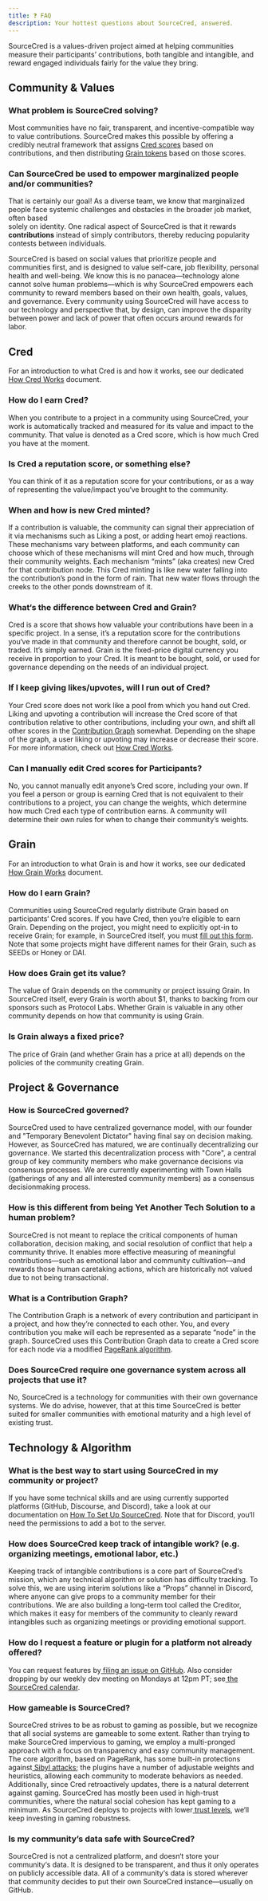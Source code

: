 ```yaml
---
title: ❓ FAQ
description: Your hottest questions about SourceCred, answered.
---
```

SourceCred is a values-driven project aimed at helping communities measure their
participants’ contributions, both tangible and intangible, and reward engaged
individuals fairly for the value they bring.

## Community & Values

### What problem is SourceCred solving?

Most communities have no fair, transparent, and incentive-compatible way to
value contributions. SourceCred makes this possible by offering a credibly
neutral framework that assigns
[Cred scores](https://sourcecred.io/docs/beta/cred) based on contributions, and
then distributing [Grain tokens](https://sourcecred.io/docs/beta/grain) based on
those scores.

### Can SourceCred be used to empower marginalized people and/or communities?

That is certainly our goal! As a diverse team, we know that marginalized people
face systemic challenges and obstacles in the broader job market, often based \
solely on identity. One radical aspect of SourceCred is that it rewards **contributions**
instead of simply contributors, thereby reducing popularity contests between individuals.

SourceCred is based on social values that prioritize people and communities
first, and is designed to value self-care, job flexibility, personal health and
well-being. We know this is no panacea—technology alone cannot solve human
problems—which is why SourceCred empowers each community to reward members based
on their own health, goals, values, and governance. Every community using
SourceCred will have access to our technology and perspective that, by design,
can improve the disparity between power and lack of power that often occurs
around rewards for labor.

## Cred

For an introduction to what Cred is and how it works, see our dedicated
[How Cred Works](https://sourcecred.io/docs/beta/cred) document.

### How do I earn Cred?

When you contribute to a project in a community using SourceCred, your work is
automatically tracked and measured for its value and impact to the community.
That value is denoted as a Cred score, which is how much Cred you have at the
moment.

### Is Cred a reputation score, or something else?

You can think of it as a reputation score for your contributions, or as a way of
representing the value/impact you‘ve brought to the community.

### When and how is new Cred minted?

If a contribution is valuable, the community can signal their appreciation of it
via mechanisms such as Liking a post, or adding heart emoji reactions. These
mechanisms vary between platforms, and each community can choose which of these
mechanisms will mint Cred and how much, through their community weights. Each
mechanism “mints” (aka creates) new Cred for that contribution node. This Cred
minting is like new water falling into the contribution’s pond in the form of
rain. That new water flows through the creeks to the other ponds downstream of
it.

### What‘s the difference between Cred and Grain?

Cred is a score that shows how valuable your contributions have been in a
specific project. In a sense, it’s a reputation score for the contributions
you‘ve made in that community and therefore cannot be bought, sold, or traded.
It’s simply earned. Grain is the fixed-price digital currency you receive in
proportion to your Cred. It is meant to be bought, sold, or used for governance
depending on the needs of an individual project.

### If I keep giving likes/upvotes, will I run out of Cred?

Your Cred score does not work like a pool from which you hand out Cred. Liking
and upvoting a contribution will increase the Cred score of that contribution
relative to other contributions, including your own, and shift all other scores
in the [Contribution Graph](#what-is-a-contribution-graph) somewhat. Depending
on the shape of the graph, a user liking or upvoting may increase or decrease
their score. For more information, check out
[How Cred Works](https://sourcecred.io/docs/beta/cred).

### Can I manually edit Cred scores for Participants?

No, you cannot manually edit anyone’s Cred score, including your own. If you
feel a person or group is earning Cred that is not equivalent to their
contributions to a project, you can change the weights, which determine how much
Cred each type of contribution earns. A community will determine their own rules
for when to change their community’s weights.

## Grain

For an introduction to what Grain is and how it works, see our dedicated
[How Grain Works](https://sourcecred.io/docs/beta/grain) document.

### How do I earn Grain?

Communities using SourceCred regularly distribute Grain based on participants‘
Cred scores. If you have Cred, then you‘re eligible to earn Grain. Depending on
the project, you might need to explicitly opt-in to receive Grain; for example,
in SourceCred itself, you must
[fill out this form](https://forms.gle/u7NVaYsnbEVhx6PJ9). Note that some
projects might have different names for their Grain, such as SEEDs or Honey or
DAI.

### How does Grain get its value?

The value of Grain depends on the community or project issuing Grain. In
SourceCred itself, every Grain is worth about $1, thanks to backing from our
sponsors such as Protocol Labs. Whether Grain is valuable in any other community
depends on how that community is using Grain.

### Is Grain always a fixed price?

The price of Grain (and whether Grain has a price at all) depends on the
policies of the community creating Grain.

## Project & Governance

### How is SourceCred governed?

SourceCred used to have centralized governance model, with our founder and
"Temporary Benevolent Dictator" having final say on decision making. However, as
SourceCred has matured, we are continually decentralizing our governance. We started this decentralization process with "Core", a central group of key community members who make governance decisions via consensus processes. We are currently experimenting with Town Halls (gatherings of any and all interested community members) as a consensus decisionmaking process.

### How is this different from being Yet Another Tech Solution to a human problem?

SourceCred is not meant to replace the critical components of human
collaboration, decision making, and social resolution of conflict that help a
community thrive. It enables more effective measuring of meaningful
contributions—such as emotional labor and community cultivation—and rewards
those human caretaking actions, which are historically not valued due to not
being transactional.

### What is a Contribution Graph?

The Contribution Graph is a network of every contribution and participant in a
project, and how they’re connected to each other. You, and every contribution
you make will each be represented as a separate “node” in the graph. SourceCred
uses this Contribution Graph data to create a Cred score for each node via a
modified [PageRank algorithm](http://ilpubs.stanford.edu:8090/422/1/1999-66.pdf).

### Does SourceCred require one governance system across all projects that use it?

No, SourceCred is a technology for communities with their own governance
systems. We do advise, however, that at this time SourceCred is better suited
for smaller communities with emotional maturity and a high level of existing
trust.

## Technology & Algorithm

### What is the best way to start using SourceCred in my community or project?

If you have some technical skills and are using currently supported platforms
(GitHub, Discourse, and Discord), take a look at our documentation on
[How To Set Up SourceCred](https://sourcecred.io/docs/beta/setup-guide). Note that for Discord, you‘ll need the permissions to add a bot to the server.

### How does SourceCred keep track of intangible work? (e.g. organizing meetings, emotional labor, etc.)

Keeping track of intangible contributions is a core part of SourceCred‘s
mission, which any technical algorithm or solution has difficulty tracking. To
solve this, we are using interim solutions like a “Props” channel in Discord,
where anyone can give props to a community member for their contributions. We
are also building a long-term tool called the Creditor, which makes it easy for
members of the community to cleanly reward intangibles such as organizing
meetings or providing emotional support.

### How do I request a feature or plugin for a platform not already offered?

You can request features by[ filing an issue on GitHub](https://github.com/sourcecred/sourcecred/issues). Also consider dropping by our weekly dev meeting on Mondays at 12pm PT; see[ the SourceCred calendar](https://sourcecred.io/calendar).

### How gameable is SourceCred?

SourceCred strives to be as robust to gaming as possible, but we recognize that
all social systems are gameable to some extent. Rather than trying to make
SourceCred impervious to gaming, we employ a multi-pronged approach with a focus
on transparency and easy community management. The core algorithm, based on
PageRank, has some built-in protections against[ Sibyl attacks](https://en.wikipedia.org/wiki/Sybil_attack); the plugins
have a number of adjustable weights and heuristics, allowing each community to
moderate behaviors as needed. Additionally, since Cred retroactively updates,
there is a natural deterrent against gaming. SourceCred has mostly been used in
high-trust communities, where the natural social cohesion has kept gaming to a
minimum. As SourceCred deploys to projects with lower[ trust levels](https://sourcecred.io/docs/concepts/trust_levels), we‘ll keep investing in gaming robustness.

### Is my community’s data safe with SourceCred?

SourceCred is not a centralized platform, and doesn‘t store your community‘s
data. It is designed to be transparent, and thus it only operates on publicly
accessible data. All of a community‘s data is stored wherever that community
decides to put their own SourceCred instance—usually on GitHub.